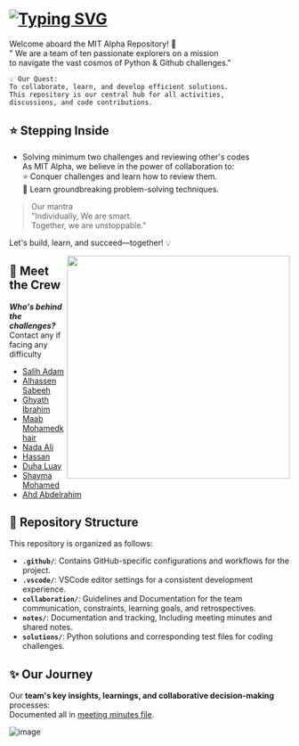 
# [![Typing SVG](https://readme-typing-svg.demolab.com?font=times+new+roman&weight=1000&size=60&duration=2500&pause=1000&color=3975D7&background=FFFFFF00&vCenter=true&width=350&height=70&lines=MIT+ALPHA+)](https://git.io/typing-svg)

Welcome aboard the MIT Alpha Repository! 🌌  
 " We are a team of ten passionate explorers on a mission  
  to navigate the vast cosmos of Python & Github challenges."

``` text
💡 Our Quest:
To collaborate, learn, and develop efficient solutions.
This repository is our central hub for all activities,
discussions, and code contributions.
```
<!-- markdownlint-disable MD031 MD033 MD004 MD009 MD013 MD045 -->



## ⭐ Stepping Inside

* Solving minimum two challenges and reviewing other's codes  
  As MIT Alpha, we believe in the power of collaboration to:  
  ⭐ Conquer challenges and learn how to review them.  
  📝 Learn groundbreaking problem-solving techniques.

> Our mantra  
> "Individually, We are smart.  
> Together, we are unstoppable."

Let's build, learn, and succeed—together! 💡
<!-- markdownlint-disable MD033 MD031 -->
<img align="right" width="400" height="auto" src="https://media0.giphy.com/media/v1.Y2lkPTc5MGI3NjExNGtmbW5iOGEzeWIxY2l5cTY0c2ZsZXYwc3h2NjNua2MwMTVzeGRxNCZlcD12MV9pbnRlcm5hbF9naWZfYnlfaWQmY3Q9cw/8ekmDODACSSXxWuBRz/giphy.webp">

## 🎉 Meet the Crew

**_Who's behind the challenges?_**  
Contact any if facing any difficulty

+ [Salih Adam](https://github.com/Adamx090)
+ [Alhassen Sabeeh](https://github.com/AlhassenSabeeh)  
+ [Ghyath Ibrahim](https://github.com/GhyathSAhmed)  
+ [Maab Mohamedkhair](https://github.com/Maab232001)
+ [Nada Ali](https://github.com/Nadaali1232)  
+ [Hassan](https://github.com/hassanql)
+ [Duha Luay](https://github.com/duhaluay)  
+ [Shayma Mohamed](https://github.com/Shaymamohd)  
+ [Ahd Abdelrahim](https://github.com/ahdbasan)

## 📂 Repository Structure

This repository is organized as follows:

+ **`.github/`**: Contains GitHub-specific configurations and workflows for the project.
+ **`.vscode/`**: VSCode editor settings for a consistent development experience.
+ **`collaboration/`**: Guidelines and Documentation for the team
    communication, constraints, learning goals, and retrospectives.
+ **`notes/`**: Documentation and tracking, Including meeting
    minutes and shared notes.
+ **`solutions/`**: Python solutions and corresponding test files for coding challenges.

## ✨ Our Journey 

Our **team's key insights, learnings, and collaborative decision-making** processes:  
Documented all in [meeting minutes file](https://github.com/MIT-Emerging-Talent/ET6-foundations-group-28/tree/main/notes).

![image](https://media1.giphy.com/media/v1.Y2lkPTc5MGI3NjExNzd0czNuaWZ6dndzeDduZW9nYmU0dHR4OHR1bXFiM210dTRmYWVxMCZlcD12MV9pbnRlcm5hbF9naWZfYnlfaWQmY3Q9Zw/KNUhETKTx63XgYHBt1/giphy.webp)


